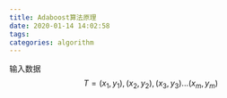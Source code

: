 ```yaml
---
title: Adaboost算法原理
date: 2020-01-14 14:02:58
tags:
categories: algorithm
---
```


输入数据
$$T={(x_1,y_1),(x_2,y_2),(x_3,y_3)...(x_m,y_m)}$$